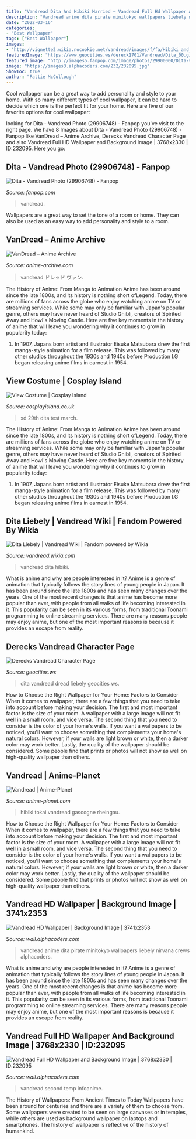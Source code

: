 ```yaml
---
title: "Vandread Dita And Hibiki Married ~ Vandread Full Hd Wallpaper And Background Image"
description: "Vandread anime dita pirate minitokyo wallpapers liebely nirvana crews alphacoders"
date: "2022-03-16"
categories:
- "Best Wallpaper"
tags: ["Best Wallpaper"]
images:
- "http://vignette2.wikia.nocookie.net/vandread/images/f/fa/Hibiki_and_Dita.jpg/revision/latest?cb=20100601010635"
featuredImage: "https://www.geocities.ws/dereck1701/Vandread/Dita_00.gif"
featured_image: "http://images5.fanpop.com/image/photos/29900000/Dita-vandread-29906748-500-375.jpg"
image: "https://images3.alphacoders.com/232/232095.jpg"
ShowToc: true
author: "Pattie McCullough"
---
```



Cool wallpaper can be a great way to add personality and style to your home. With so many different types of cool wallpaper, it can be hard to decide which one is the perfect fit for your home. Here are five of our favorite options for cool wallpaper: 

	

		
looking for Dita - Vandread Photo (29906748) - Fanpop you've visit to the right page. We have 8 Images about Dita - Vandread Photo (29906748) - Fanpop like VanDread – Anime Archive, Derecks Vandread Character Page and also Vandread Full HD Wallpaper and Background Image | 3768x2330 | ID:232095. Here you go:
		
    
## Dita - Vandread Photo (29906748) - Fanpop

<img loading=lazy src="http://images5.fanpop.com/image/photos/29900000/Dita-vandread-29906748-500-375.jpg" onerror="this.onerror=null;this.src='https://tse4.mm.bing.net/th?id=OIP.LAaTkKsWliJ-Avyf8CLvTwHaFj&amp;pid=15.1';" alt="Dita - Vandread Photo (29906748) - Fanpop">

_Source: fanpop.com_

>vandread. 

	

Wallpapers are a great way to set the tone of a room or home. They can also be used as an easy way to add personality and style to a room.

    
## VanDread – Anime Archive

<img loading=lazy src="https://anime-archive.com/wp-content/uploads/2015/06/Vandread.jpg" onerror="this.onerror=null;this.src='https://tse4.mm.bing.net/th?id=OIP.Lom02F5p5GgSKhcB7NNJ3AHaKX&amp;pid=15.1';" alt="VanDread – Anime Archive">

_Source: anime-archive.com_

>vandread ドレッド ヴァン. 

	

The History of Anime: From Manga to Animation
Anime has been around since the late 1800s, and its history is nothing short ofLegend. Today, there are millions of fans across the globe who enjoy watching anime on TV or streaming services. While some may only be familiar with Japan's popular genre, others may have never heard of Studio Ghibli, creators of Spirited Away and Howl's Moving Castle. Here are five key moments in the history of anime that will leave you wondering why it continues to grow in popularity today:
1) In 1907, Japans born artist and illustrator Eisuke Matsubara drew the first manga-style animation for a film release. This was followed by many other studios throughout the 1930s and 1940s before Production I.G began releasing anime films in earnest in 1954.

    
## View Costume | Cosplay Island

<img loading=lazy src="http://www.cosplayisland.co.uk/files/costumes/1025/6815/NertCam-110185.JPG" onerror="this.onerror=null;this.src='https://tse2.mm.bing.net/th?id=OIP.0ka3dfOrmpL8QUK1mwJmKAAAAA&amp;pid=15.1';" alt="View Costume | Cosplay Island">

_Source: cosplayisland.co.uk_

>xd 29th dita test march. 

	

The History of Anime: From Manga to Animation
Anime has been around since the late 1800s, and its history is nothing short ofLegend. Today, there are millions of fans across the globe who enjoy watching anime on TV or streaming services. While some may only be familiar with Japan's popular genre, others may have never heard of Studio Ghibli, creators of Spirited Away and Howl's Moving Castle. Here are five key moments in the history of anime that will leave you wondering why it continues to grow in popularity today:
1) In 1907, Japans born artist and illustrator Eisuke Matsubara drew the first manga-style animation for a film release. This was followed by many other studios throughout the 1930s and 1940s before Production I.G began releasing anime films in earnest in 1954.

    
## Dita Liebely | Vandread Wiki | Fandom Powered By Wikia

<img loading=lazy src="http://vignette2.wikia.nocookie.net/vandread/images/f/fa/Hibiki_and_Dita.jpg/revision/latest?cb=20100601010635" onerror="this.onerror=null;this.src='https://tse3.mm.bing.net/th?id=OIP.klFUb07ej7DLlrn56_ZdIQHaFj&amp;pid=15.1';" alt="Dita Liebely | Vandread Wiki | Fandom powered by Wikia">

_Source: vandread.wikia.com_

>vandread dita hibiki. 

	

What is anime and why are people interested in it?
Anime is a genre of animation that typically follows the story lines of young people in Japan. It has been around since the late 1800s and has seen many changes over the years. One of the most recent changes is that anime has become more popular than ever, with people from all walks of life becoming interested in it. This popularity can be seen in its various forms, from traditional Toonami programming to online streaming services. There are many reasons people may enjoy anime, but one of the most important reasons is because it provides an escape from reality.

    
## Derecks Vandread Character Page

<img loading=lazy src="https://www.geocities.ws/dereck1701/Vandread/Dita_00.gif" onerror="this.onerror=null;this.src='https://tse3.mm.bing.net/th?id=OIP.UWAfZjC9kz1ydM1nToW8HQHaES&amp;pid=15.1';" alt="Derecks Vandread Character Page">

_Source: geocities.ws_

>dita vandread dread liebely geocities ws. 

	

How to Choose the Right Wallpaper for Your Home: Factors to Consider
When it comes to wallpaper, there are a few things that you need to take into account before making your decision. The first and most important factor is the size of your room. A wallpaper with a large image will not fit well in a small room, and vice versa. 
The second thing that you need to consider is the color of your home's walls. If you want a wallpapers to be noticed, you'll want to choose something that complements your home's natural colors. However, if your walls are light brown or white, then a darker color may work better. 
Lastly, the quality of the wallpaper should be considered. Some people find that prints or photos will not show as well on high-quality wallpaper than others.

    
## Vandread | Anime-Planet

<img loading=lazy src="http://www.anime-planet.com/images/characters/thumbs/hibiki-tokai-8777.jpg" onerror="this.onerror=null;this.src='https://tse2.mm.bing.net/th?id=OIP.wIB3_7W301CPoaxhTAb4wQAAAA&amp;pid=15.1';" alt="Vandread | Anime-Planet">

_Source: anime-planet.com_

>hibiki tokai vandread gascogne rheingau. 

	

How to Choose the Right Wallpaper for Your Home: Factors to Consider
When it comes to wallpaper, there are a few things that you need to take into account before making your decision. The first and most important factor is the size of your room. A wallpaper with a large image will not fit well in a small room, and vice versa. 
The second thing that you need to consider is the color of your home's walls. If you want a wallpapers to be noticed, you'll want to choose something that complements your home's natural colors. However, if your walls are light brown or white, then a darker color may work better. 
Lastly, the quality of the wallpaper should be considered. Some people find that prints or photos will not show as well on high-quality wallpaper than others.

    
## Vandread HD Wallpaper | Background Image | 3741x2353

<img loading=lazy src="https://images3.alphacoders.com/232/232099.jpg" onerror="this.onerror=null;this.src='https://tse4.mm.bing.net/th?id=OIP.PH_i4DOzzL40wlVa_5u_cgHaEq&amp;pid=15.1';" alt="Vandread HD Wallpaper | Background Image | 3741x2353">

_Source: wall.alphacoders.com_

>vandread anime dita pirate minitokyo wallpapers liebely nirvana crews alphacoders. 

	

What is anime and why are people interested in it?
Anime is a genre of animation that typically follows the story lines of young people in Japan. It has been around since the late 1800s and has seen many changes over the years. One of the most recent changes is that anime has become more popular than ever, with people from all walks of life becoming interested in it. This popularity can be seen in its various forms, from traditional Toonami programming to online streaming services. There are many reasons people may enjoy anime, but one of the most important reasons is because it provides an escape from reality.

    
## Vandread Full HD Wallpaper And Background Image | 3768x2330 | ID:232095

<img loading=lazy src="https://images3.alphacoders.com/232/232095.jpg" onerror="this.onerror=null;this.src='https://tse1.mm.bing.net/th?id=OIP.ba_EC5jqvP_nnl4rbB4howHaEl&amp;pid=15.1';" alt="Vandread Full HD Wallpaper and Background Image | 3768x2330 | ID:232095">

_Source: wall.alphacoders.com_

>vandread second temp infoanime. 

	

The History of Wallpapers: From Ancient Times to Today
Wallpapers have been around for centuries and there are a variety of them to choose from. Some wallpapers were created to be seen on large canvases or in temples, while others are used as background wallpaper on laptops and smartphones. The history of wallpaper is reflective of the history of humankind.


